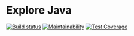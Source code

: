 # Explore Java

[![Build status](https://api.travis-ci.org/leoniv/stepik.adaptive.java.svg?branch=master)](https://api.travis-ci.org/leoniv/stepik.adaptive.java)
[![Maintainability](https://api.codeclimate.com/v1/badges/4e1d474881c686cb5e3c/maintainability)](https://codeclimate.com/github/leoniv/stepik.adaptive.java/maintainability)
[![Test Coverage](https://api.codeclimate.com/v1/badges/4e1d474881c686cb5e3c/test_coverage)](https://codeclimate.com/github/leoniv/stepik.adaptive.java/test_coverage)
